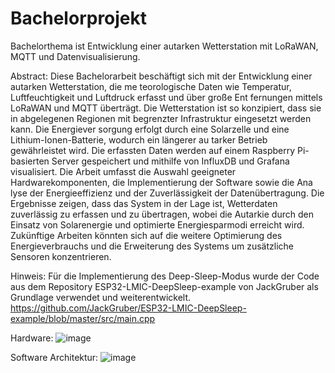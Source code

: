 # Bachelorprojekt
Bachelorthema ist Entwicklung einer autarken Wetterstation mit LoRaWAN, MQTT und Datenvisualisierung.

Abstract:
Diese Bachelorarbeit beschäftigt sich mit der Entwicklung einer autarken Wetterstation, die me
teorologische Daten wie Temperatur, Luftfeuchtigkeit und Luftdruck erfasst und über große Ent
fernungen mittels LoRaWAN und MQTT überträgt. Die Wetterstation ist so konzipiert, dass sie 
in abgelegenen Regionen mit begrenzter Infrastruktur eingesetzt werden kann. Die Energiever
sorgung erfolgt durch eine Solarzelle und eine Lithium-Ionen-Batterie, wodurch ein längerer au
tarker Betrieb gewährleistet wird. Die erfassten Daten werden auf einem Raspberry Pi-basierten 
Server gespeichert und mithilfe von InfluxDB und Grafana visualisiert. Die Arbeit umfasst die 
Auswahl geeigneter Hardwarekomponenten, die Implementierung der Software sowie die Ana
lyse der Energieeffizienz und der Zuverlässigkeit der Datenübertragung. Die Ergebnisse zeigen, 
dass das System in der Lage ist, Wetterdaten zuverlässig zu erfassen und zu übertragen, wobei 
die Autarkie durch den Einsatz von Solarenergie und optimierte Energiesparmodi erreicht wird. 
Zukünftige Arbeiten könnten sich auf die weitere Optimierung des Energieverbrauchs und die 
Erweiterung des Systems um zusätzliche Sensoren konzentrieren. 

Hinweis:
Für die Implementierung des Deep-Sleep-Modus wurde der Code aus dem Repository ESP32-LMIC-DeepSleep-example von JackGruber als Grundlage verwendet und weiterentwickelt.
https://github.com/JackGruber/ESP32-LMIC-DeepSleep-example/blob/master/src/main.cpp

Hardware:
![image](https://github.com/user-attachments/assets/3c95c783-46a7-4c8b-aa4f-fef518ef0c66)


Software Architektur:
![image](https://github.com/user-attachments/assets/4896970a-4bcb-4320-bfc8-32777b3086ac)
